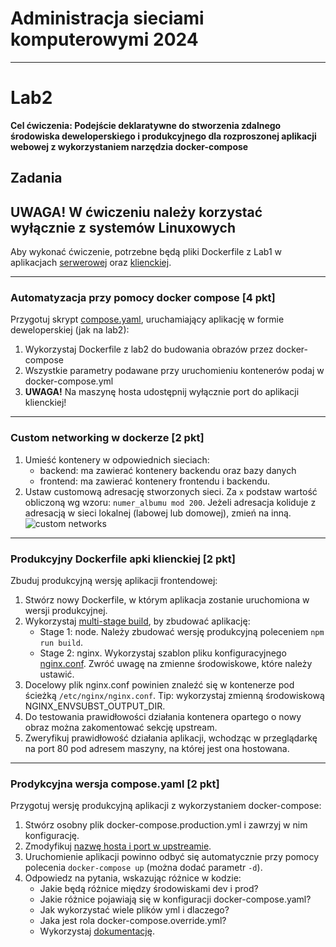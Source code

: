 # Administracja sieciami komputerowymi 2024

---

# Lab2

**Cel ćwiczenia: Podejście deklaratywne do stworzenia zdalnego środowiska deweloperskiego i produkcyjnego dla rozproszonej aplikacji webowej z wykorzystaniem narzędzia docker-compose**

## Zadania

## **UWAGA! W ćwiczeniu należy korzystać wyłącznie z systemów Linuxowych**

Aby wykonać ćwiczenie, potrzebne będą pliki Dockerfile z Lab1 w aplikacjach [serwerowej](/server/Dockerfile) oraz [klienckiej](/client/Dockerfile).

---

### Automatyzacja przy pomocy docker compose [4 pkt]

Przygotuj skrypt [compose.yaml](/compose.yaml), uruchamiający aplikację w formie deweloperskiej (jak na lab2):

1. Wykorzystaj Dockerfile z lab2 do budowania obrazów przez docker-compose
2. Wszystkie parametry podawane przy uruchomieniu kontenerów podaj w docker-compose.yml
3. **UWAGA!** Na maszynę hosta udostępnij wyłącznie port do aplikacji klienckiej!

---

### Custom networking w dockerze [2 pkt]

1. Umieść kontenery w odpowiednich sieciach:
   - backend: ma zawierać kontenery backendu oraz bazy danych
   - frontend: ma zawierać kontenery frontendu i backendu.
2. Ustaw customową adresację stworzonych sieci. Za `x` podstaw wartość obliczoną wg wzoru: `numer_albumu mod 200`. Jeżeli adresacja koliduje z adresacją w sieci lokalnej (labowej lub domowej), zmień na inną.
   ![custom networks](/res/docker-compose-network.svg)

---

### Produkcyjny Dockerfile apki klienckiej [2 pkt]

Zbuduj produkcyjną wersję aplikacji frontendowej:

1. Stwórz nowy Dockerfile, w którym aplikacja zostanie uruchomiona w wersji produkcyjnej.
2. Wykorzystaj [multi-stage build](https://docs.docker.com/build/building/multi-stage/), by zbudować aplikację:
   - Stage 1: node. Należy zbudować wersję produkcyjną poleceniem `npm run build`.
   - Stage 2: nginx. Wykorzystaj szablon pliku konfiguracyjnego [nginx.conf](/client/nginx.conf.template). Zwróć uwagę na zmienne środowiskowe, które należy ustawić.
3. Docelowy plik nginx.conf powinien znaleźć się w kontenerze pod ścieżką `/etc/nginx/nginx.conf`. Tip: wykorzystaj zmienną środowiskową NGINX_ENVSUBST_OUTPUT_DIR.
4. Do testowania prawidłowości działania kontenera opartego o nowy obraz można zakomentować sekcję upstream.
5. Zweryfikuj prawidłowość działania aplikacji, wchodząc w przeglądarkę na port 80 pod adresem maszyny, na której jest ona hostowana.

---

### Prodykcyjna wersja compose.yaml [2 pkt]

Przygotuj wersję produkcyjną aplikacji z wykorzystaniem docker-compose:

1. Stwórz osobny plik docker-compose.production.yml i zawrzyj w nim konfigurację.
2. Zmodyfikuj [nazwę hosta i port w upstreamie](/client/nginx.conf#L15).
3. Uruchomienie aplikacji powinno odbyć się automatycznie przy pomocy polecenia `docker-compose up` (można dodać parametr `-d`).
4. Odpowiedz na pytania, wskazując różnice w kodzie:
   - Jakie będą różnice między środowiskami dev i prod?
   - Jakie różnice pojawiają się w konfiguracji docker-compose.yaml?
   - Jak wykorzystać wiele plików yml i dlaczego?
   - Jaka jest rola docker-compose.override.yml?
   - Wykorzystaj [dokumentację](https://docs.docker.com/compose/extends/).
